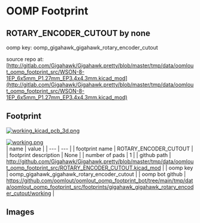# OOMP Footprint  
## ROTARY_ENCODER_CUTOUT  by none  
  
oomp key: oomp_gigahawk_gigahawk_rotary_encoder_cutout  
  
source repo at: [http://gitlab.com/Gigahawk/Gigahawk.pretty/blob/master/tmp/data/oomlout_oomp_footprint_src/WSON-8-1EP_6x5mm_P1.27mm_EP3.4x4.3mm.kicad_mod](http://gitlab.com/Gigahawk/Gigahawk.pretty/blob/master/tmp/data/oomlout_oomp_footprint_src/WSON-8-1EP_6x5mm_P1.27mm_EP3.4x4.3mm.kicad_mod)  
## Footprint  
  
[![working_kicad_pcb_3d.png](working_kicad_pcb_3d_600.png)](working_kicad_pcb_3d.png)  
  
[![working.png](working_600.png)](working.png)  
| name | value | 
| --- | --- | 
| footprint name | ROTARY_ENCODER_CUTOUT | 
| footprint description | None | 
| number of pads | 1 | 
| github path | http://github.com/Gigahawk/Gigahawk.pretty/blob/master/tmp/data/oomlout_oomp_footprint_src/ROTARY_ENCODER_CUTOUT.kicad_mod | 
| oomp key | oomp_gigahawk_gigahawk_rotary_encoder_cutout | 
| oomp bot github | https://github.com/oomlout/oomlout_oomp_footprint_bot/tree/main/tmp/data/oomlout_oomp_footprint_src/footprints/gigahawk_gigahawk_rotary_encoder_cutout/working | 
## Images  
